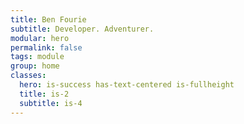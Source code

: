 ```yaml
---
title: Ben Fourie
subtitle: Developer. Adventurer.
modular: hero
permalink: false
tags: module
group: home
classes:
  hero: is-success has-text-centered is-fullheight
  title: is-2
  subtitle: is-4
---
```

